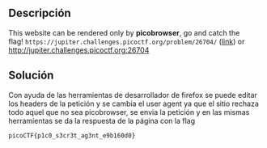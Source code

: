 ## Descripción
This website can be rendered only by **picobrowser**, go and catch the flag! `https://jupiter.challenges.picoctf.org/problem/26704/` ([link](https://jupiter.challenges.picoctf.org/problem/26704/)) or http://jupiter.challenges.picoctf.org:26704

## Solución
Con ayuda de las herramientas de desarrollador de firefox se puede editar los headers de la petición y se cambia el user agent ya que el sitio rechaza todo aquel que no sea picobrowser, se envia la petición y en las mismas herramientas se da la respuesta de la página con la flag
```
picoCTF{p1c0_s3cr3t_ag3nt_e9b160d0}
```
